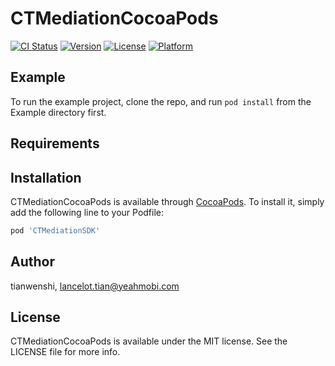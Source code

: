 # CTMediationCocoaPods

[![CI Status](http://img.shields.io/travis/tianwenshi/CTMediationCocoaPods.svg?style=flat)](https://travis-ci.org/tianwenshi/CTMediationCocoaPods)
[![Version](https://img.shields.io/cocoapods/v/CTMediationCocoaPods.svg?style=flat)](http://cocoapods.org/pods/CTMediationCocoaPods)
[![License](https://img.shields.io/cocoapods/l/CTMediationCocoaPods.svg?style=flat)](http://cocoapods.org/pods/CTMediationCocoaPods)
[![Platform](https://img.shields.io/cocoapods/p/CTMediationCocoaPods.svg?style=flat)](http://cocoapods.org/pods/CTMediationCocoaPods)

## Example

To run the example project, clone the repo, and run `pod install` from the Example directory first.

## Requirements

## Installation

CTMediationCocoaPods is available through [CocoaPods](http://cocoapods.org). To install
it, simply add the following line to your Podfile:

```ruby
pod 'CTMediationSDK'
```

## Author

tianwenshi, lancelot.tian@yeahmobi.com

## License

CTMediationCocoaPods is available under the MIT license. See the LICENSE file for more info.
